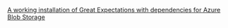 <span><a href='/docs/oss/guides/setup/installation/install_gx'>A working installation of Great Expectations with dependencies for Azure Blob Storage</a></span>
